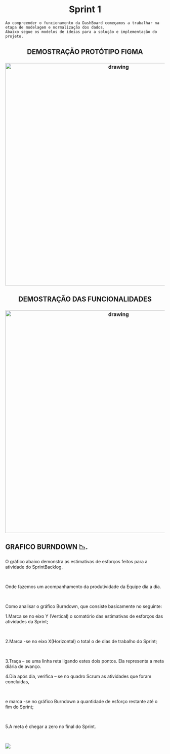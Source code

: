    <h1 align="center">  Sprint 1 </h1>
  
    Ao compreender o funcionamento da DashBoard começamos a trabalhar na etapa de modelagem e normalização dos dados.
    Abaixo segue os modelos de ideias para a solução e implementação do projeto. 
   
  
  
   
   <h2 align = "center"> DEMOSTRAÇÃO PROTÓTIPO FIGMA </h2>

   <h3 align = "center">  <img src="https://i.imgur.com/Sq6goG9.gif"   alt="drawing" width =700 </h3>

  


  
   <h2 align = "center"> DEMOSTRAÇÃO DAS FUNCIONALIDADES </h2>

   <h3 align = "center">  <img src="https://user-images.githubusercontent.com/73767256/112738788-f53e9700-8f44-11eb-88e2-5b706c95904f.gif"   alt="drawing" width =700 </h3>


   

## GRAFICO BURNDOWN 📉.

 O gráfico abaixo demonstra as estimativas de esforços feitos para a atividade do SprintBacklog.
 
 <br/>

 Onde fazemos um acompanhamento da produtividade da Equipe dia a dia.

 <br/>

 Como analisar o gráfico Burndown, que consiste basicamente no seguinte:

 1.Marca se no eixo Y (Vertical) o somatório das estimativas de esforços das atividades da Sprint;

 <br/>

2.Marca -se no eixo X(Horizontal) o total o de dias de trabalho do Sprint;

 <br/>

 3.Traça – se uma linha reta ligando estes dois pontos.
 Ela representa a meta diária de avanço.
 <br/>

4.Dia após dia, verifica – se no quadro Scrum as atividades que foram concluídas,

 <br/>

 e marca -se no gráfico Burndown a quantidade de esforço restante até o fim do Sprint;
 
 <br/>

 5.A meta é chegar a zero no final do Sprint.  

 <br/>

 
   ![](https://i.imgur.com/w0K761e.png)
 

   



   
   
   



  

